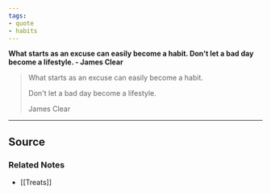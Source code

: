 ```yaml
---
tags:
- quote
- habits
---
```

**What starts as an excuse can easily become a habit.
Don't let a bad day become a lifestyle. - James Clear**

> What starts as an excuse can easily become a habit.
> 
> 
> Don't let a bad day become a lifestyle.
> 
> James Clear
> 

---

## Source

### Related Notes
- [[Treats]]